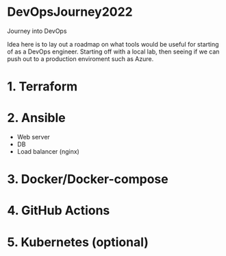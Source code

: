 # DevOpsJourney2022
Journey into DevOps

Idea here is to lay out a roadmap on what tools would be useful for starting of as a DevOps engineer. Starting off with a local lab, then seeing if we can push out to a production enviroment such as Azure.

# 1. Terraform

# 2. Ansible
- Web server
- DB
- Load balancer (nginx)

# 3. Docker/Docker-compose

# 4. GitHub Actions

# 5. Kubernetes (optional)
